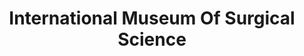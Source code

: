 ---
layout: repo
title: "International Museum Of Surgical Science"
id: 15758
permalink: repos/15758/
---